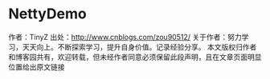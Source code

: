 # NettyDemo

作者：TinyZ
出处：http://www.cnblogs.com/zou90512/
关于作者：努力学习，天天向上。不断探索学习，提升自身价值。记录经验分享。
本文版权归作者和博客园共有，欢迎转载，但未经作者同意必须保留此段声明，且在文章页面明显位置给出原文链接
